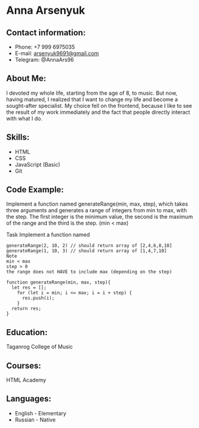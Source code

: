# Anna Arsenyuk

## Contact information:

* Phone: +7 999 6975035
* E-mail: arsenyuk9691@gmail.com
* Telegram: @AnnaArs96

## About Me: 

I devoted my whole life, starting from the age of 8, to music. But now, having matured, I realized that I want to change my life and become a sought-after specialist. My choice fell on the frontend, because I like to see the result of my work immediately and the fact that people directly interact with what I do.

## Skills:

* HTML
* CSS
* JavaScript (Basic)
* Git

## Code Example:
Implement a function named generateRange(min, max, step), which takes three arguments and generates a range of integers from min to max, with the step. The first integer is the minimum value, the second is the maximum of the range and the third is the step. (min < max)

Task
Implement a function named

```
generateRange(2, 10, 2) // should return array of [2,4,6,8,10]
generateRange(1, 10, 3) // should return array of [1,4,7,10]
Note
min < max
step > 0
the range does not HAVE to include max (depending on the step)
```
``` 
function generateRange(min, max, step){
  let res = [];
    for (let i = min; i <= max; i = i + step) {
      res.push(i);
    }
  return res;  
}
```

## Education:

Taganrog College of Music
 
## Courses:

HTML Academy

## Languages: 

* English - Elementary
* Russian - Native
